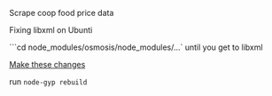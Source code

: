 Scrape coop food price data

Fixing libxml on Ubunti

```cd node_modules/osmosis/node_modules/...` until you get to libxml

[Make these changes](https://github.com/gwicke/libxmljs/commit/7e1ceaf)

run `node-gyp rebuild`
